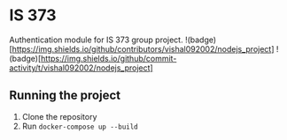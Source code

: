 # IS 373
Authentication module for IS 373 group project. 
!(badge)[https://img.shields.io/github/contributors/vishal092002/nodejs_project]
!(badge)[https://img.shields.io/github/commit-activity/t/vishal092002/nodejs_project]
## Running the project
1. Clone the repository
2. Run `docker-compose up --build`